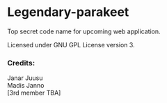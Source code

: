 # Legendary-parakeet

Top secret code name for upcoming web application.

Licensed under GNU GPL License version 3.

### Credits:  
Janar Juusu  
Madis Janno  
[3rd member TBA]
